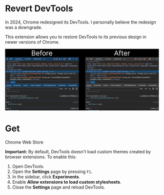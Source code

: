 # Revert DevTools

In 2024, Chrome redesigned its DevTools. I personally believe the redesign was a downgrade.

This extension allows you to restore DevTools to its previous design in newer versions of Chrome.

<img src="screenshot.png" width="700">

# Get

Chrome Web Store

**Important:** By default, DevTools doesn't load custom themes created by browser extensions. To enable this:

1. Open DevTools.
2. Open the **Settings** page by pressing `F1`.
3. In the sidebar, click **Experiments**.
4. Enable **Allow extensions to load custom stylesheets**.
5. Close the **Settings** page and reload DevTools.
